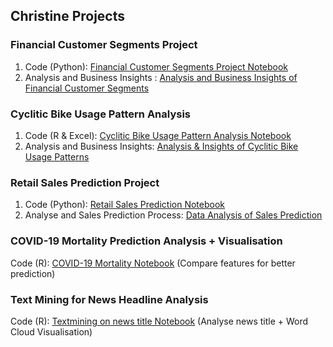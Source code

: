 ## Christine Projects

### Financial Customer Segments Project

1. Code (Python): [Financial Customer Segments Project Notebook](https://github.com/Christineding211/Christine_projects/blob/6a1a0ef81aa7cceabd1143ea6d23e3279f29920f/Financial%20Customer%20Segments%20Project.ipynb)
2. Analysis and Business Insights : [Analysis and Business Insights of Financial Customer Segments](https://github.com/Christineding211/Christine_projects/blob/35051d751961f17dd79f97e746e38774bab71335/Analysis%20%26%20Insights%20of%20Financial%20Customer%20Segments.md)

### Cyclitic Bike Usage Pattern Analysis
1. Code (R & Excel): [Cyclitic Bike Usage Pattern Analysis Notebook](https://github.com/Christineding211/Christine_projects/blob/2b98473d45a403db865b9647cf6306a9eaaed62f/Cyclitic%20Bike%20Usage%20Pattern%20Project.Rmd)
2. Analysis and Business Insights: [Analysis & Insights of Cyclitic Bike Usage Patterns](https://github.com/Christineding211/Christine_projects/blob/ba20086497e81a56645984afa39d8caf75574309/Analysis%20%26%20Insights%20of%20Cyclitic%20Bike%20Usage%20Patterns.md)

### Retail Sales Prediction Project
1. Code (Python): [Retail Sales Prediction Notebook](https://github.com/Christineding211/Christine_projects/blob/c7e2dbca2665d27bfc956c5bebc0e10d0eff0cf1/Sales%20Prediction%20in%20retail%20.ipynb)
2. Analyse and Sales Prediction Process: [Data Analysis of Sales Prediction](https://github.com/Christineding211/Christine_projects/blob/860d7a85ad38ef071e542db579de311f41f63f9b/Analysis%20of%20Sales%20Prediction%20Project.md)

### COVID-19 Mortality Prediction Analysis + Visualisation
Code (R): [COVID-19 Mortality Notebook](https://github.com/Christineding211/Christine_projects/blob/4031935468e071a5bd853b5aafb4df99770fc859/Covid_Death_Prediction_models.R) (Compare features for better prediction)
   
### Text Mining for News Headline Analysis
Code (R): [Textmining on news title Notebook](https://github.com/Christineding211/Christine_projects/blob/9397ca78e515c72b8c684f5b7cfa468ee7200d11/Textmining%20on%20news%20title.R) (Analyse news title + Word Cloud Visualisation)
